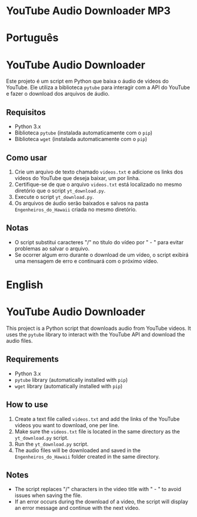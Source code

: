 # YouTube Audio Downloader MP3

# Português

# YouTube Audio Downloader

Este projeto é um script em Python que baixa o áudio de vídeos do YouTube. Ele utiliza a biblioteca `pytube` para interagir com a API do YouTube e fazer o download dos arquivos de áudio.

## Requisitos

- Python 3.x
- Biblioteca `pytube` (instalada automaticamente com o `pip`)
- Biblioteca `wget` (instalada automaticamente com o `pip`)

## Como usar

1. Crie um arquivo de texto chamado `videos.txt` e adicione os links dos vídeos do YouTube que deseja baixar, um por linha.
2. Certifique-se de que o arquivo `videos.txt` está localizado no mesmo diretório que o script `yt_download.py`.
3. Execute o script `yt_download.py`.
4. Os arquivos de áudio serão baixados e salvos na pasta `Engenheiros_do_Hawaii` criada no mesmo diretório.

## Notas

- O script substitui caracteres "/" no título do vídeo por " - " para evitar problemas ao salvar o arquivo.
- Se ocorrer algum erro durante o download de um vídeo, o script exibirá uma mensagem de erro e continuará com o próximo vídeo.

# English

# YouTube Audio Downloader

This project is a Python script that downloads audio from YouTube videos. It uses the `pytube` library to interact with the YouTube API and download the audio files.

## Requirements

- Python 3.x
- `pytube` library (automatically installed with `pip`)
- `wget` library (automatically installed with `pip`)

## How to use

1. Create a text file called `videos.txt` and add the links of the YouTube videos you want to download, one per line.
2. Make sure the `videos.txt` file is located in the same directory as the `yt_download.py` script.
3. Run the `yt_download.py` script.
4. The audio files will be downloaded and saved in the `Engenheiros_do_Hawaii` folder created in the same directory.

## Notes

- The script replaces "/" characters in the video title with " - " to avoid issues when saving the file.
- If an error occurs during the download of a video, the script will display an error message and continue with the next video.
